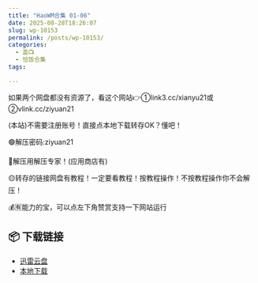 ```yaml
---
title: "HaoWM合集 01-06"
date: 2025-08-28T18:26:07
slug: wp-10153
permalink: /posts/wp-10153/
categories:
  - 盖📺
  - 恰饭合集
tags:

---
```


如果两个网盘都没有资源了，看这个网站👉①link3.cc/xianyu21或②vlink.cc/ziyuan21

(本站)不需要注册账号！直接点本地下载转存OK？懂吧！

🟢解压密码:ziyuan21

🔵解压用解压专家！(应用商店有)

🟡转存的链接网盘有教程！一定要看教程！按教程操作！不按教程操作你不会解压！

💰🈶能力的宝，可以点左下角赞赏支持一下网站运行

## 📦 下载链接
- [迅雷云盘](https://blziyuan21.com/pay-download/10153?key=250e362a92&down_id=0)
- [本地下载](https://blziyuan21.com/pay-download/10153?key=250e362a92&down_id=1)

